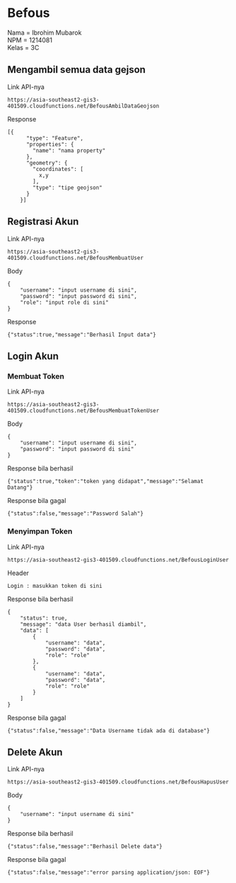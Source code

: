 # Befous
Nama	= Ibrohim Mubarok <br />
NPM		= 1214081 <br />
Kelas	= 3C <br />

## Mengambil semua data gejson

Link API-nya

```
https://asia-southeast2-gis3-401509.cloudfunctions.net/BefousAmbilDataGeojson
```

Response

```
[{
      "type": "Feature",
      "properties": {
        "name": "nama property"
      },
      "geometry": {
        "coordinates": [
          x,y
        ],
        "type": "tipe geojson"
      }
    }]
```

## Registrasi Akun

Link API-nya

```
https://asia-southeast2-gis3-401509.cloudfunctions.net/BefousMembuatUser
```

Body

```
{
    "username": "input username di sini",
    "password": "input password di sini",
	"role": "input role di sini"
}
```

Response

```
{"status":true,"message":"Berhasil Input data"}
```

## Login Akun

### Membuat Token

Link API-nya

```
https://asia-southeast2-gis3-401509.cloudfunctions.net/BefousMembuatTokenUser
```

Body

```
{
    "username": "input username di sini",
    "password": "input password di sini"
}
```

Response bila berhasil

```
{"status":true,"token":"token yang didapat","message":"Selamat Datang"}
```

Response bila gagal

```
{"status":false,"message":"Password Salah"}
```

### Menyimpan Token

Link API-nya

```
https://asia-southeast2-gis3-401509.cloudfunctions.net/BefousLoginUser

```

Header

```
Login : masukkan token di sini
```

Response bila berhasil

```
{
    "status": true,
    "message": "data User berhasil diambil",
    "data": [
        {
            "username": "data",
            "password": "data",
            "role": "role"
        },
        {
            "username": "data",
            "password": "data",
            "role": "role"
        }
    ]
}
```

Response bila gagal

```
{"status":false,"message":"Data Username tidak ada di database"}
```

## Delete Akun

Link API-nya

```
https://asia-southeast2-gis3-401509.cloudfunctions.net/BefousHapusUser

```

Body

```
{
    "username": "input username di sini"
}
```

Response bila berhasil

```
{"status":false,"message":"Berhasil Delete data"}
```

Response bila gagal

```
{"status":false,"message":"error parsing application/json: EOF"}
```